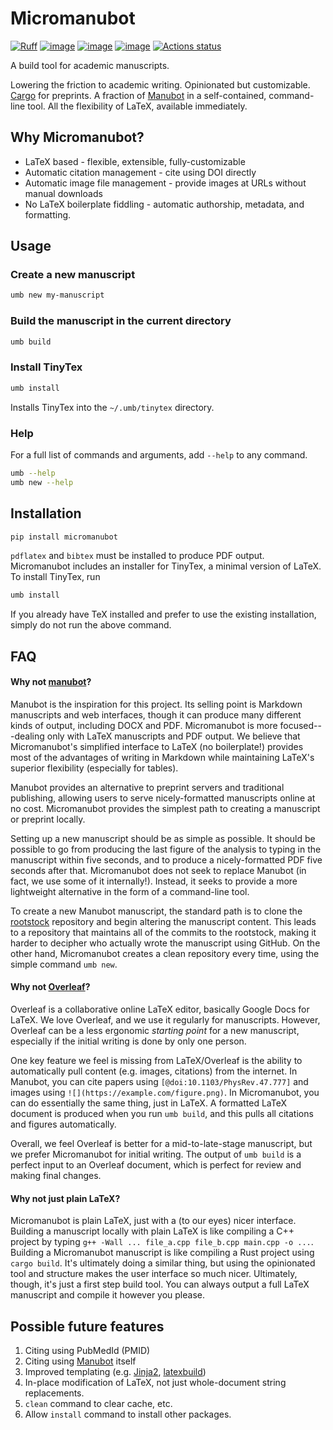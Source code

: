 # Micromanubot

[![Ruff](https://img.shields.io/endpoint?url=https://raw.githubusercontent.com/astral-sh/ruff/main/assets/badge/v2.json)](https://github.com/astral-sh/ruff)
[![image](https://img.shields.io/pypi/v/micromanubot)](https://pypi.python.org/pypi/micromanubot)
[![image](https://img.shields.io/pypi/l/micromanubot)](https://pypi.python.org/pypi/micromanubot)
[![image](https://img.shields.io/pypi/pyversions/micromanubot)](https://pypi.python.org/pypi/micromanubot)
[![Actions status](https://img.shields.io/github/actions/workflow/status/zietzm/micromanubot/python-app.yml?branch=main&label=actions)](https://github.com/zietzm/micromanubot/actions)

A build tool for academic manuscripts.

Lowering the friction to academic writing.
Opinionated but customizable.
[Cargo](https://doc.rust-lang.org/book/ch01-03-hello-cargo.html) for preprints.
A fraction of [Manubot](https://manubot.org/) in a self-contained, command-line tool.
All the flexibility of LaTeX, available immediately.

## Why Micromanubot?

* LaTeX based - flexible, extensible, fully-customizable
* Automatic citation management - cite using DOI directly
* Automatic image file management - provide images at URLs without manual downloads
* No LaTeX boilerplate fiddling - automatic authorship, metadata, and formatting.

## Usage

### Create a new manuscript

```bash
umb new my-manuscript
```

### Build the manuscript in the current directory

```bash
umb build
```

### Install TinyTex

```bash
umb install
```

Installs TinyTex into the `~/.umb/tinytex` directory.

### Help

For a full list of commands and arguments, add `--help` to any command.

```bash
umb --help
umb new --help
```

## Installation

```bash
pip install micromanubot
```

`pdflatex` and `bibtex` must be installed to produce PDF output.
Micromanubot includes an installer for TinyTex, a minimal version of LaTeX.
To install TinyTex, run

```bash
umb install
```

If you already have TeX installed and prefer to use the existing installation, simply do not run the above command.


## FAQ

#### Why not [manubot](https://manubot.org/)?

Manubot is the inspiration for this project.
Its selling point is Markdown manuscripts and web interfaces, though it can produce many different kinds of output, including DOCX and PDF.
Micromanubot is more focused---dealing only with LaTeX manuscripts and PDF output.
We believe that Micromanubot's simplified interface to LaTeX (no boilerplate!) provides most of the advantages of writing in Markdown while maintaining LaTeX's superior flexibility (especially for tables).

Manubot provides an alternative to preprint servers and traditional publishing, allowing users to serve nicely-formatted manuscripts online at no cost.
Micromanubot provides the simplest path to creating a manuscript or preprint locally.

Setting up a new manuscript should be as simple as possible.
It should be possible to go from producing the last figure of the analysis to typing in the manuscript within five seconds, and to produce a nicely-formatted PDF five seconds after that.
Micromanubot does not seek to replace Manubot (in fact, we use some of it internally!).
Instead, it seeks to provide a more lightweight alternative in the form of a command-line tool.

To create a new Manubot manuscript, the standard path is to clone the [rootstock]() repository and begin altering the manuscript content.
This leads to a repository that maintains all of the commits to the rootstock, making it harder to decipher who actually wrote the manuscript using GitHub.
On the other hand, Micromanubot creates a clean repository every time, using the simple command `umb new`.


#### Why not [Overleaf](https://overleaf.com)?

Overleaf is a collaborative online LaTeX editor, basically Google Docs for LaTeX.
We love Overleaf, and we use it regularly for manuscripts.
However, Overleaf can be a less ergonomic *starting point* for a new manuscript, especially if the initial writing is done by only one person.

One key feature we feel is missing from LaTeX/Overleaf is the ability to automatically pull content (e.g. images, citations) from the internet.
In Manubot, you can cite papers using `[@doi:10.1103/PhysRev.47.777]` and images using `![](https://example.com/figure.png)`.
In Micromanubot, you can do essentially the same thing, just in LaTeX.
A formatted LaTeX document is produced when you run `umb build`, and this pulls all citations and figures automatically.

Overall, we feel Overleaf is better for a mid-to-late-stage manuscript, but we prefer Micromanubot for initial writing.
The output of `umb build` is a perfect input to an Overleaf document, which is perfect for review and making final changes.

#### Why not just plain LaTeX?

Micromanubot is plain LaTeX, just with a (to our eyes) nicer interface.
Building a manuscript locally with plain LaTeX is like compiling a C++ project by typing `g++ -Wall ... file_a.cpp file_b.cpp main.cpp -o ...`.
Building a Micromanubot manuscript is like compiling a Rust project using `cargo build`.
It's ultimately doing a similar thing, but using the opinionated tool and structure makes the user interface so much nicer.
Ultimately, though, it's just a first step build tool.
You can always output a full LaTeX manuscript and compile it however you please.


## Possible future features

1. Citing using PubMedId (PMID)
2. Citing using [Manubot](https://github.com/manubot/manubot) itself
3. Improved templating (e.g. [Jinja2](https://palletsprojects.com/p/jinja/), [latexbuild](https://github.com/pappasam/latexbuild))
4. In-place modification of LaTeX, not just whole-document string replacements.
5. `clean` command to clear cache, etc.
6. Allow `install` command to install other packages.
